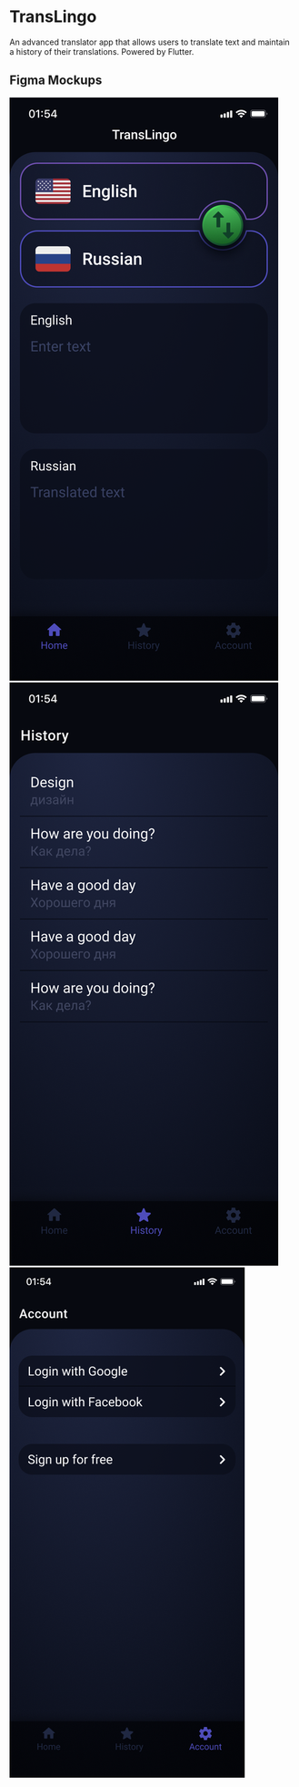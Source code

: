 # TransLingo

An advanced translator app that allows users to translate text and maintain a history of their translations. Powered by Flutter.

## Figma Mockups

![Mockup 1](mockups/Home.png)
![Mockup 2](mockups/History.png)
![Mockup 3](mockups/Account.png)